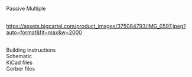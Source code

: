 Passive Multiple <br> <br>

https://assets.bigcartel.com/product_images/375084793/IMG_0597.jpeg?auto=format&fit=max&w=2000

<br>
Building instructions <br>
Schematic  <br>
KiCad files  <br>
Gerber files  <br>
